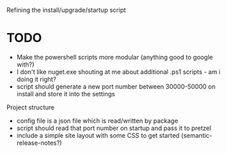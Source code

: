 Refining the install/upgrade/startup script

# TODO

 - Make the powershell scripts more modular (anything good to google with?)
 - I don't like nuget.exe shouting at me about additional .ps1 scripts - am i doing it right?
 - script should generate a new port number between 30000-50000 on install and store it into the settings

Project structure

 - config file is a json file which is read/written by package
 - script should read that port number on startup and pass it to pretzel
 - include a simple site layout with some CSS to get started (semantic-release-notes?)

 
